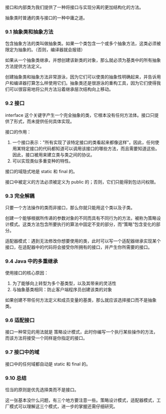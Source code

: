 接口和内部类为我们提供了一种将接口与实现分离的更加结构化的方法。

抽象类时普通的类与接口的一种中庸之道。

### 9.1 抽象类和抽象方法

包含抽象方法的类叫做抽象类。如果一个类包含一个或多个抽象方法，这类必须被限定为抽象的。（否则，编译器就会报错）

如果从一个抽象类继承，并想创建该新类的对象，那么就必须为基类中的所有抽象方法提供方法定义。

创建抽象类和抽象方法非常游泳，因为它们可以使类的抽象性明确起来，并告诉用户和编译器打算怎么样使用它们。抽象类还是很游泳的重构工具，因为它们使得我们可以很容易地将公共方法沿着继承层次结构向上移动。

### 9.2 接口

interface 这个关键字产生一个完全抽象的类，它根本没有任何方法体。接口只提供了形式，而未提供任何具体实现。

接口的作用：
1. 一个接口表示："所有实现了该特定接口的类看起来都像这样"。因此，任何使用某特定接口的代码都知道可以调用该接口的哪些方法，而且需要知道这些。因此，接口被用来建立类与类之间的协议。
2. 可以实现类似多重变种的特性。

接口的域隐式地是 static 和 final 的。

接口中被定义的方法必须被定义为 public 的；否则，它们只能得到包访问权限。

### 9.3 完全解耦

只要一个方法操作的类而非接口，那么你就只能用这个类以及子类。

创建一个能够根据所传递的参数对象的不同而具有不同行为的方法，被称为策略设计模式。这类方法包含所要执行的算法中固定不变的部分，而“策略”包含变化的部分。

适配器模式：遇到无法修改你想要使用的类，此时可以写一个适配器继承实现某个接口，在适配器中的代码将会接受你所拥有的接口，并产生你所需要的接口。

### 9.4 Java 中的多重继承

使用接口的核心原因：
1. 为了能够向上转型为多个基类型，以及其带来的灵活性
2. 与抽象基类相同：防止客户端程序员创建该类的对象

如果创建不带任何方法定义和成员变量的基类，那么就应该选择接口而不是抽象类。

### 9.6 适配接口

接口一种常见的用法就是 策略设计模式，此时你编写一个执行某些操作的方法，而该方法将接受一个同样是你指定的接口。

### 9.7 接口中的域

接口中的任何域都自动是 static 和 final 的。

### 9.10 总结

恰当的原则是优先选择类而不是接口。

这一张基本没什么问题，有三个地方要注意一些。策略设计模式，适配器模式，工厂模式可以理解这三个模式，进一步的掌握还需仔细研究。